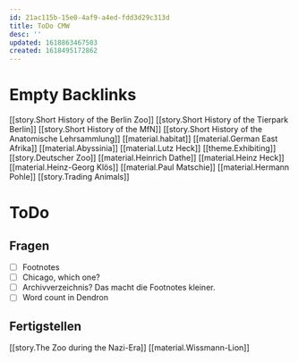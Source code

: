 ```yaml
---
id: 21ac115b-15e0-4af9-a4ed-fdd3d29c313d
title: ToDo CMW
desc: ''
updated: 1618863467503
created: 1618495172862
---
```


# Empty Backlinks

[[story.Short History of the Berlin Zoo]]
[[story.Short History of the Tierpark Berlin]]
[[story.Short History of the MfN]]
[[story.Short History of the Anatomische Lehrsammlung]]
[[material.habitat]]
[[material.German East Afrika]]
[[material.Abyssinia]]
[[material.Lutz Heck]]
[[theme.Exhibiting]]
[[story.Deutscher Zoo]]
[[material.Heinrich Dathe]]
[[material.Heinz Heck]]
[[material.Heinz-Georg Klös]]
[[material.Paul Matschie]]
[[material.Hermann Pohle]]
[[story.Trading Animals]]

# ToDo

## Fragen

- [ ] Footnotes
- [ ] Chicago, which one?
- [ ] Archivverzeichnis? Das macht die Footnotes kleiner.
- [ ] Word count in Dendron

## Fertigstellen

[[story.The Zoo during the Nazi-Era]]
[[material.Wissmann-Lion]]


